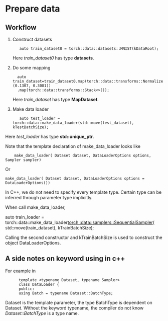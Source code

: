 # Prepare data
## Workflow
1. Construct datasets
		  
		  auto train_dataset0 = torch::data::datasets::MNIST(kDataRoot);
	
	Here *train_dataset0* has type **datasets**.

2. Do some mapping
		 
		 auto train_dataset=train_dataset0.map(torch::data::transforms::Normalize<>(0.1307, 0.3081))
		 .map(torch::data::transforms::Stack<>());
	Here *train_dataset* has type **MapDataset**. 
	
3. Make data loader

		  auto test_loader = torch::data::make_data_loader(std::move(test_dataset), kTestBatchSize);
  Here *test_loader* has type **std::unique_ptr<DataLoader>**.
  
Note that the template declaration of make_data_loader looks like 
		
		make_data_loader( Dataset dataset, DataLoaderOptions options, Sampler sampler)
	  
Or

	make_data_loader( Dataset dataset, DataLoaderOptions options = DataLoaderOptions())
	
In C++, we do not need to specify every template type. Certain type can be inferred through parameter type implicitly.

When call make_data_loader, 

 auto train_loader =
      torch::data::make_data_loader<torch::data::samplers::SequentialSampler>( std::move(train_dataset), kTrainBatchSize);
      
Calling the second constructor and kTrainBatchSize is used to construct the object DataLoaderOptions. 

## A side notes on keyword using in c++
For example in

		  template <typename Dataset, typename Sampler> 
		  class DataLoader {
		  public:
		  using Batch = typename Dataset::BatchType;

Dataset is the template parameter, the type BatchType is dependent on Dataset. Without the keyword typename, the compiler do not know *Dataset::BatchType* is a type name.